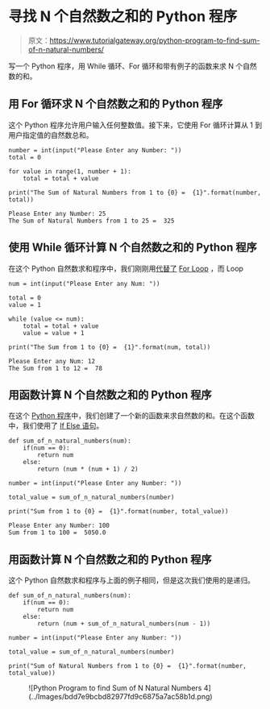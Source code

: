 # 寻找 N 个自然数之和的 Python 程序

> 原文：<https://www.tutorialgateway.org/python-program-to-find-sum-of-n-natural-numbers/>

写一个 Python 程序，用 While 循环、For 循环和带有例子的函数来求 N 个自然数的和。

## 用 For 循环求 N 个自然数之和的 Python 程序

这个 Python 程序允许用户输入任何整数值。接下来，它使用 For 循环计算从 1 到用户指定值的自然数总和。

```
number = int(input("Please Enter any Number: "))
total = 0

for value in range(1, number + 1):
    total = total + value

print("The Sum of Natural Numbers from 1 to {0} =  {1}".format(number, total))
```

```
Please Enter any Number: 25
The Sum of Natural Numbers from 1 to 25 =  325
```

## 使用 While 循环计算 N 个自然数之和的 Python 程序

在这个 Python 自然数求和程序中，我们刚刚用[代替了](https://www.tutorialgateway.org/python-while-loop/) [For Loop](https://www.tutorialgateway.org/python-for-loop/) ，而 Loop

```
num = int(input("Please Enter any Num: "))

total = 0
value = 1

while (value <= num):
    total = total + value
    value = value + 1

print("The Sum from 1 to {0} =  {1}".format(num, total))
```

```
Please Enter any Num: 12
The Sum from 1 to 12 =  78
```

## 用函数计算 N 个自然数之和的 Python 程序

在这个 [Python 程序](https://www.tutorialgateway.org/python-programming-examples/)中，我们创建了一个新的函数来求自然数的和。在这个函数中，我们使用了 [If Else 语句](https://www.tutorialgateway.org/python-if-else/)。

```
def sum_of_n_natural_numbers(num):
    if(num == 0):
        return num
    else:
        return (num * (num + 1) / 2)

number = int(input("Please Enter any Number: "))

total_value = sum_of_n_natural_numbers(number)

print("Sum from 1 to {0} =  {1}".format(number, total_value))
```

```
Please Enter any Number: 100
Sum from 1 to 100 =  5050.0
```

## 用函数计算 N 个自然数之和的 Python 程序

这个 Python 自然数求和程序与上面的例子相同，但是这次我们使用的是递归。

```
def sum_of_n_natural_numbers(num):
    if(num == 0):
        return num
    else:
        return (num + sum_of_n_natural_numbers(num - 1))

number = int(input("Please Enter any Number: "))

total_value = sum_of_n_natural_numbers(number)

print("Sum of Natural Numbers from 1 to {0} =  {1}".format(number, total_value))
```

<figure class="wp-block-image">![Python Program to find Sum of N Natural Numbers 4](../Images/bdd7e9bcbd82977fd9c6875a7ac58b1d.png)</figure>